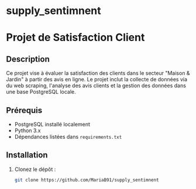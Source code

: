 # supply_sentimnent
# Projet de Satisfaction Client

## Description
Ce projet vise à évaluer la satisfaction des clients dans le secteur "Maison & Jardin" à partir des avis en ligne. Le projet inclut la collecte de données via du web scraping, l'analyse des avis clients et la gestion des données dans une base PostgreSQL locale.

## Prérequis
- PostgreSQL installé localement
- Python 3.x
- Dépendances listées dans `requirements.txt`

## Installation
1. Clonez le dépôt :
   ```bash
   git clone https://github.com/MariaB91/supply_sentimnent
